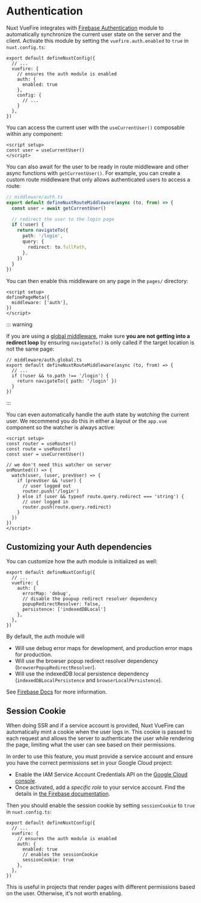 # Authentication

Nuxt VueFire integrates with [Firebase Authentication](https://firebase.google.com/docs/auth) module to automatically synchronize the current user state on the server and the client. Activate this module by setting the `vuefire.auth.enabled` to `true` in `nuxt.config.ts`:

```ts{5-7}
export default defineNuxtConfig({
  // ...
  vuefire: {
    // ensures the auth module is enabled
    auth: {
      enabled: true
    },
    config: {
      // ...
    }
  },
})
```

You can access the current user with the `useCurrentUser()` composable within any component:

```vue{2}
<script setup>
const user = useCurrentUser()
</script>
```

You can also await for the user to be ready in route middleware and other async functions with `getCurrentUser()`. For example, you can create a custom route middleware that only allows authenticated users to access a route:

```ts
// middleware/auth.ts
export default defineNuxtRouteMiddleware(async (to, from) => {
  const user = await getCurrentUser()

  // redirect the user to the login page
  if (!user) {
    return navigateTo({
      path: '/login',
      query: {
        redirect: to.fullPath,
      },
    })
  }
})
```

You can then enable this middleware on any page in the `pages/` directory:

```vue{2-4}
<script setup>
definePageMeta({
  middleware: ['auth'],
})
</script>
```

::: warning

If you are using a [global middleware](https://nuxt.com/docs/getting-started/routing#route-middleware), make sure **you are not getting into a redirect loop** by ensuring `navigateTo()` is only called if the target location is not the same page:

```ts{4}
// middleware/auth.global.ts
export default defineNuxtRouteMiddleware(async (to, from) => {
  // ...
  if (!user && to.path !== '/login') {
    return navigateTo({ path: '/login' })
  }
})
```

:::

You can even automatically handle the auth state by _watching_ the current user. We recommend you do this in either a layout or the `app.vue` component so the watcher is always active:

```vue{8-15}
<script setup>
const router = useRouter()
const route = useRoute()
const user = useCurrentUser()

// we don't need this watcher on server
onMounted(() => {
  watch(user, (user, prevUser) => {
    if (prevUser && !user) {
      // user logged out
      router.push('/login')
    } else if (user && typeof route.query.redirect === 'string') {
      // user logged in
      router.push(route.query.redirect)
    }
  })
})
</script>
```

## Customizing your Auth dependencies

You can customize how the auth module is initialized as well:

```ts{5-7}
export default defineNuxtConfig({
  // ...
  vuefire: {
    auth: {
      errorMap: 'debug',
      // disable the poupup redirect resolver dependency
      popupRedirectResolver: false,
      persistence: ['indexedDBLocal']
    },
  },
})
```

By default, the auth module will

- Will use debug error maps for development, and production error maps for production.
- Will use the browser popup redirect resolver dependency (`browserPopupRedirectResolver`).
- Will use the indexedDB local persistence dependency (`indexedDBLocalPersistence` and `browserLocalPersistence`).

See [Firebase Docs](https://firebase.google.com/docs/auth/web/custom-dependencies) for more information.

## Session Cookie

When doing SSR and if a service account is provided, Nuxt VueFire can automatically mint a cookie when the user logs in. This cookie is passed to each request and allows the server to authenticate the user while rendering the page, limiting what the user can see based on their permissions.

In order to use this feature, you must provide a service account and ensure you have the correct permissions set in your Google Cloud project:

- Enable the IAM Service Account Credentials API on the [Google Cloud console](https://console.cloud.google.com/apis/api/iamcredentials.googleapis.com/overview).
- Once activated, add a _specific role_ to your service account. Find the details in [the Firebase documentation](https://firebase.google.com/docs/auth/admin/create-custom-tokens#iam_api_not_enabled).

Then you should enable the session cookie by setting `sessionCookie` to `true` in `nuxt.config.ts`:

```ts{7}
export default defineNuxtConfig({
  // ...
  vuefire: {
    // ensures the auth module is enabled
    auth: {
      enabled: true
      // enables the sessionCookie
      sessionCookie: true
    },
  },
})
```

This is useful in projects that render pages with different permissions based on the user. Otherwise, it's not worth enabling.

